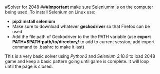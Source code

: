 #Solver for 2048
###**Important** make sure Seleniumm is on the computer being used.
To install Selenium on Linux use:
* **pip3 install selenium**
* Make sure to download whatever **geckodriver** so that Firefox can be used
* Add the file path of Geckodriver to the the PATH variable (use **export PATH=$PATH:path/to/directory/** to add to current session, add export command to .bashrc to make it last)

This is a very basic solver using *Python3* and *Selenium 3.10.0* to load 2048 game and keep a basic pattern going until game is complete. It will loop until the page is closed.
